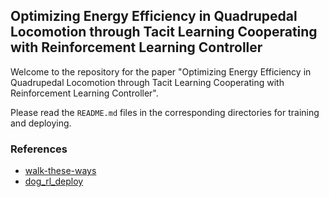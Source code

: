 ## Optimizing Energy Efficiency in Quadrupedal Locomotion through Tacit Learning Cooperating with Reinforcement Learning Controller

Welcome to the repository for the paper "Optimizing Energy Efficiency in Quadrupedal Locomotion through Tacit Learning Cooperating with Reinforcement Learning Controller".

Please read the `README.md` files in the corresponding directories for training and deploying.

### References
- [walk-these-ways](https://github.com/Improbable-AI/walk-these-ways)
- [dog_rl_deploy](https://github.com/fan-ziqi/dog_rl_deploy)
